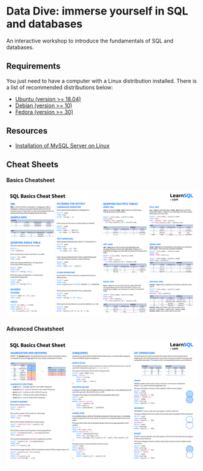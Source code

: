 # Data Dive: immerse yourself in SQL and databases

An interactive workshop to introduce the fundamentals of SQL and databases.

## Requirements

You just need to have a computer with a Linux distribution installed. There is a list of recommended distributions below:

- [Ubuntu (version >= 18.04)](https://ubuntu.com/download/desktop)
- [Debian (version >= 10)](https://www.debian.org/distrib/)
- [Fedora (version >= 30)](https://getfedora.org/en/workstation/download/)

## Resources

- [Installation of MySQL Server on Linux](mysql-install.md)

## Cheat Sheets

#### Basics Cheatsheet

![Basics Cheatsheet](sql-basics-cheat-sheet.png)

#### Advanced Cheatsheet

![Advanced Cheatsheet](sql-basics-cheat-sheet-advance.png)
